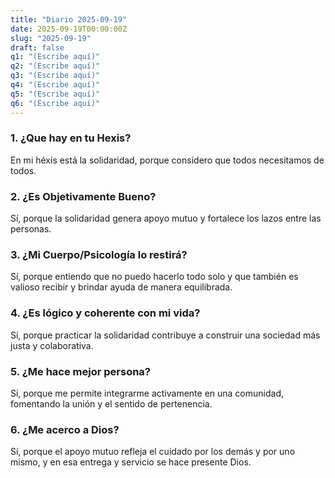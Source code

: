```yaml
---
title: "Diario 2025-09-19"
date: 2025-09-19T00:00:00Z
slug: "2025-09-19"
draft: false
q1: "(Escribe aquí)"
q2: "(Escribe aquí)"
q3: "(Escribe aquí)"
q4: "(Escribe aquí)"
q5: "(Escribe aquí)"
q6: "(Escribe aquí)"
---
```

### 1. ¿Que hay en tu Hexis?
En mi héxis está la solidaridad, porque considero que todos necesitamos de todos.

### 2. ¿Es Objetivamente Bueno?
Sí, porque la solidaridad genera apoyo mutuo y fortalece los lazos entre las personas.

### 3. ¿Mi Cuerpo/Psicología lo restirá?
Sí, porque entiendo que no puedo hacerlo todo solo y que también es valioso recibir y brindar ayuda de manera equilibrada.

### 4. ¿Es lógico y coherente con mi vida?
Sí, porque practicar la solidaridad contribuye a construir una sociedad más justa y colaborativa.

### 5. ¿Me hace mejor persona?
Sí, porque me permite integrarme activamente en una comunidad, fomentando la unión y el sentido de pertenencia.

### 6. ¿Me acerco a Dios?
Sí, porque el apoyo mutuo refleja el cuidado por los demás y por uno mismo, y en esa entrega y servicio se hace presente Dios.